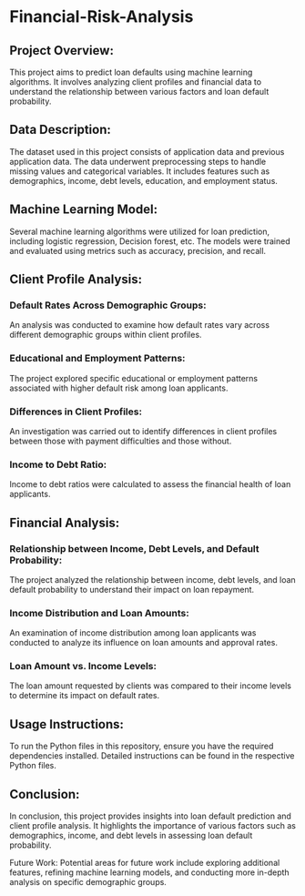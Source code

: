 # Financial-Risk-Analysis

## Project Overview:
This project aims to predict loan defaults using machine learning algorithms. It involves analyzing client profiles and financial data to understand the relationship between various factors and loan default probability.

## Data Description:
The dataset used in this project consists of application data and previous application data. The data underwent preprocessing steps to handle missing values and categorical variables. It includes features such as demographics, income, debt levels, education, and employment status.

## Machine Learning Model:
Several machine learning algorithms were utilized for loan prediction, including logistic regression, Decision forest, etc. The models were trained and evaluated using metrics such as accuracy, precision, and recall.

## Client Profile Analysis:
### Default Rates Across Demographic Groups:
An analysis was conducted to examine how default rates vary across different demographic groups within client profiles.

### Educational and Employment Patterns:
The project explored specific educational or employment patterns associated with higher default risk among loan applicants.

### Differences in Client Profiles:
An investigation was carried out to identify differences in client profiles between those with payment difficulties and those without.

### Income to Debt Ratio:
Income to debt ratios were calculated to assess the financial health of loan applicants.

## Financial Analysis:
### Relationship between Income, Debt Levels, and Default Probability:
The project analyzed the relationship between income, debt levels, and loan default probability to understand their impact on loan repayment.

### Income Distribution and Loan Amounts:
An examination of income distribution among loan applicants was conducted to analyze its influence on loan amounts and approval rates.

### Loan Amount vs. Income Levels:
The loan amount requested by clients was compared to their income levels to determine its impact on default rates.


## Usage Instructions:
To run the Python files in this repository, ensure you have the required dependencies installed. Detailed instructions can be found in the respective Python files.

## Conclusion:
In conclusion, this project provides insights into loan default prediction and client profile analysis. It highlights the importance of various factors such as demographics, income, and debt levels in assessing loan default probability.

Future Work:
Potential areas for future work include exploring additional features, refining machine learning models, and conducting more in-depth analysis on specific demographic groups.
